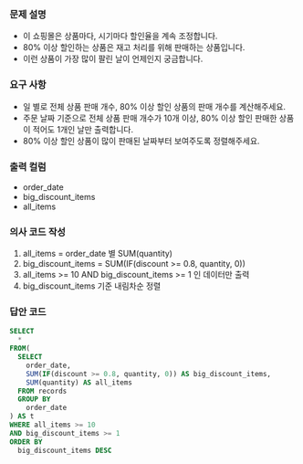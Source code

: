### 문제 설명
- 이 쇼핑몰은 상품마다, 시기마다 할인율을 계속 조정합니다.
- 80% 이상 할인하는 상품은 재고 처리를 위해 판매하는 상품입니다.
- 이런 상품이 가장 많이 팔린 날이 언제인지 궁금합니다.

### 요구 사항
- 일 별로 전체 상품 판매 개수, 80% 이상 할인 상품의 판매 개수를 계산해주세요.
- 주문 날짜 기준으로 전체 상품 판매 개수가 10개 이상, 80% 이상 할인 판매한 상품이 적어도 1개인 날만 출력합니다.
- 80% 이상 할인 상품이 많이 판매된 날짜부터 보여주도록 정렬해주세요.

### 출력 컬럼
- order_date
- big_discount_items
- all_items

### 의사 코드 작성
1. all_items = order_date 별 SUM(quantity)
2. big_discount_items = SUM(IF(discount >= 0.8, quantity, 0))
3. all_items >= 10 AND big_discount_items >= 1 인 데이터만 출력
4. big_discount_items 기준 내림차순 정렬

### 답안 코드
``` sql
SELECT
  *
FROM(
  SELECT
    order_date,
    SUM(IF(discount >= 0.8, quantity, 0)) AS big_discount_items,
    SUM(quantity) AS all_items
  FROM records
  GROUP BY
    order_date
) AS t
WHERE all_items >= 10
AND big_discount_items >= 1
ORDER BY
  big_discount_items DESC
```